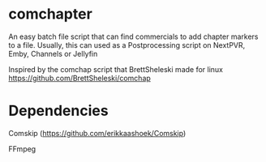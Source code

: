 # comchapter
An easy batch file script that can find commercials to add chapter markers to a file. Usually, this can used as a Postprocessing script on NextPVR, Emby, Channels or Jellyfin

Inspired by the comchap script that BrettSheleski made for linux https://github.com/BrettSheleski/comchap

# Dependencies
Comskip (https://github.com/erikkaashoek/Comskip)

FFmpeg

